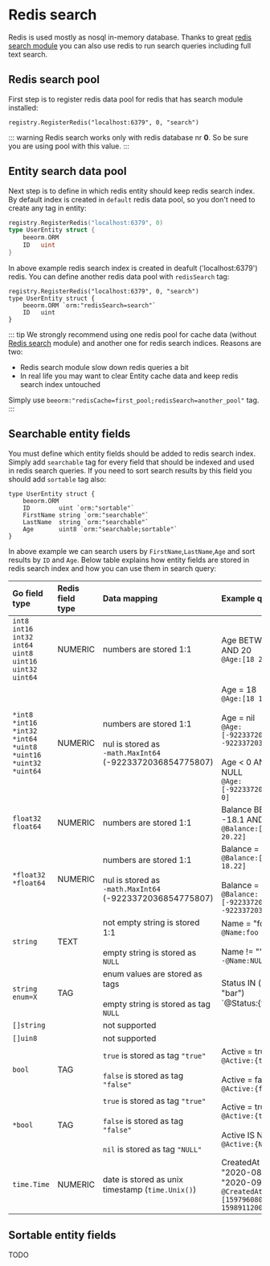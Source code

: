 # Redis search

Redis is used mostly as nosql in-memory database. 
Thanks to great [redis search module](https://github.com/RediSearch/RediSearch)
you can also use redis to run search queries including full text search.


## Redis search pool

First step is to register redis data pool for redis that
has search module installed:

```go{4}
registry.RegisterRedis("localhost:6379", 0, "search") 
```

::: warning
Redis search works only with redis database nr **0**. So be sure you are using pool with this value.
:::

## Entity search data pool

Next step is to define in which redis entity should keep redis search index.
By default index is created in `default` redis data pool, so you don't need to 
create any tag in entity:

```go
registry.RegisterRedis("localhost:6379", 0)
type UserEntity struct {
	beeorm.ORM
	ID   uint
} 
```

In above example redis search index is created in deafult ('localhost:6379') redis.
You can define another redis data pool with `redisSearch` tag:

```go{1,3}
registry.RegisterRedis("localhost:6379", 0, "search")
type UserEntity struct {
	beeorm.ORM `orm:"redisSearch=search"`
	ID   uint
} 
```

::: tip
We strongly recommend using one redis pool for cache data
(without [Redis search](https://oss.redislabs.com/redisearch/) module) and another one
for redis search indices.
Reasons are two:
* Redis search module slow down redis queries a bit
* In real life you may want to clear Entity cache data and keep redis search index untouched

Simply use `beeorm:"redisCache=first_pool;redisSearch=another_pool"` tag.
:::

## Searchable entity fields

You must define which entity fields should be added to redis search index.
Simply add `searchable` tag for every field that should be indexed and used
in redis search queries. If you need to sort search results by this field
you should add `sortable` tag also:

```go{3-6}
type UserEntity struct {
	beeorm.ORM
	ID        uint `orm:"sortable"`
	FirstName string `orm:"searchable"`
	LastName  string `orm:"searchable"`
	Age       uint8 `orm:"searchable;sortable"`
} 
```

In above example we can search users by `FirstName`,`LastName`,`Age`
and sort results by `ID` and `Age`. Below table explains how entity 
fields are stored in redis search index and how you can use them
in search query:

| Go field type        | Redis field type         | Data mapping | Example query | 
| :------------- |:------------- |:------------- |:------------- |
| `int8`<br > `int16`<br /> `int32`<br /> `int64`<br /> `uint8`<br /> `uint16`<br /> `uint32`<br /> `uint64`<br />      | NUMERIC  | numbers are stored 1:1  | Age BETWEEN 18 AND 20<br />`@Age:[18 20]`  |
| `*int8`<br > `*int16`<br /> `*int32`<br /> `*int64`<br /> `*uint8`<br /> `*uint16`<br /> `*uint32`<br /> `*uint64`<br />      | NUMERIC  | numbers are stored 1:1<br /><br />nul is stored as<br />`-math.MaxInt64` (-9223372036854775807)  | Age = 18<br />`@Age:[18 18]`<br /><br />Age = nil<br />`@Age:[-9223372036854775807 -9223372036854775807]`<br /><br />Age < 0 AND NOT NULL<br />`@Age:[-9223372036854775806 0]`  |
| `float32`<br > `float64` | NUMERIC  | numbers are stored 1:1  | Balance BETWEEN -18.1 AND 20.22<br />`@Balance:[-18.1 20.22]`  |
| `*float32`<br > `*float64`<br />  | NUMERIC  | numbers are stored 1:1<br /><br />nul is stored as<br />`-math.MaxInt64` (-9223372036854775807)  | Balance = 18.22<br />`@Balance:[18.22 18.22]`<br /><br />Balance = nil<br />`@Balance:[-9223372036854775807 -9223372036854775807]`  |
| `string`     | TEXT  | not empty string is stored 1:1<br /><br />empty string is stored as `NULL`  | Name = "foo"<br />`@Name:foo`<br /><br />Name != ""<br />`-@Name:NULL`  |
| `string enum=X`     | TAG  | enum values are stored as tags<br /><br />empty string is stored as tag `NULL`  | Status IN ("foo", "bar")<br />`@Status:{foo | bar}`<br /><br />Status != ""<br />`-@Status:{NULL}`  |
| `[]string`     |   | not supported  |   |
| `[]uin8`     |   | not supported  |   |
| `bool`     | TAG  | `true` is stored as tag `"true"`<br /><br />`false` is stored as tag `"false"`  | Active = true<br />`@Active:{true}`<br /><br />Active = false<br />`@Active:{false}`  |
| `*bool`     | TAG  | `true` is stored as tag `"true"`<br /><br />`false` is stored as tag `"false"`<br /><br />`nil` is stored as tag `"NULL"`  | Active = true<br />`@Active:{true}`<br /><br />Active IS NULL<br />`@Active:{NULL}`  |
| `time.Time`     | NUMERIC  | date is stored as unix timestamp (`time.Unix()`)  | CreatedAt BETWEEN "2020-08-21" AND "2020-09-01"<br />`@CreatedAt:[1597960800 1598911200]`  |

## Sortable entity fields

TODO
